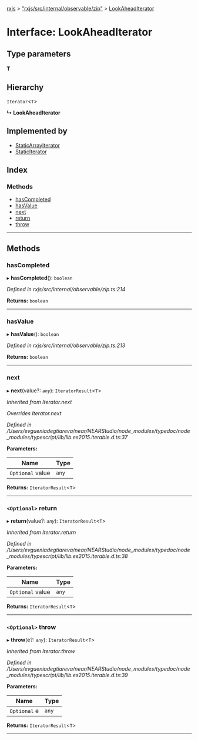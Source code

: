 [rxjs](../README.md) > ["rxjs/src/internal/observable/zip"](../modules/_rxjs_src_internal_observable_zip_.md) > [LookAheadIterator](../interfaces/_rxjs_src_internal_observable_zip_.lookaheaditerator.md)

# Interface: LookAheadIterator

## Type parameters
#### T 
## Hierarchy

 `Iterator`<`T`>

**↳ LookAheadIterator**

## Implemented by

* [StaticArrayIterator](../classes/_rxjs_src_internal_observable_zip_.staticarrayiterator.md)
* [StaticIterator](../classes/_rxjs_src_internal_observable_zip_.staticiterator.md)

## Index

### Methods

* [hasCompleted](_rxjs_src_internal_observable_zip_.lookaheaditerator.md#hascompleted)
* [hasValue](_rxjs_src_internal_observable_zip_.lookaheaditerator.md#hasvalue)
* [next](_rxjs_src_internal_observable_zip_.lookaheaditerator.md#next)
* [return](_rxjs_src_internal_observable_zip_.lookaheaditerator.md#return)
* [throw](_rxjs_src_internal_observable_zip_.lookaheaditerator.md#throw)

---

## Methods

<a id="hascompleted"></a>

###  hasCompleted

▸ **hasCompleted**(): `boolean`

*Defined in rxjs/src/internal/observable/zip.ts:214*

**Returns:** `boolean`

___
<a id="hasvalue"></a>

###  hasValue

▸ **hasValue**(): `boolean`

*Defined in rxjs/src/internal/observable/zip.ts:213*

**Returns:** `boolean`

___
<a id="next"></a>

###  next

▸ **next**(value?: *`any`*): `IteratorResult`<`T`>

*Inherited from Iterator.next*

*Overrides Iterator.next*

*Defined in /Users/evgueniadegtiareva/near/NEARStudio/node_modules/typedoc/node_modules/typescript/lib/lib.es2015.iterable.d.ts:37*

**Parameters:**

| Name | Type |
| ------ | ------ |
| `Optional` value | `any` |

**Returns:** `IteratorResult`<`T`>

___
<a id="return"></a>

### `<Optional>` return

▸ **return**(value?: *`any`*): `IteratorResult`<`T`>

*Inherited from Iterator.return*

*Defined in /Users/evgueniadegtiareva/near/NEARStudio/node_modules/typedoc/node_modules/typescript/lib/lib.es2015.iterable.d.ts:38*

**Parameters:**

| Name | Type |
| ------ | ------ |
| `Optional` value | `any` |

**Returns:** `IteratorResult`<`T`>

___
<a id="throw"></a>

### `<Optional>` throw

▸ **throw**(e?: *`any`*): `IteratorResult`<`T`>

*Inherited from Iterator.throw*

*Defined in /Users/evgueniadegtiareva/near/NEARStudio/node_modules/typedoc/node_modules/typescript/lib/lib.es2015.iterable.d.ts:39*

**Parameters:**

| Name | Type |
| ------ | ------ |
| `Optional` e | `any` |

**Returns:** `IteratorResult`<`T`>

___

